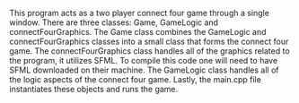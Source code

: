 This program acts as a two player connect four game through a single window. There are three classes: Game, GameLogic and connectFourGraphics. The Game class combines the GameLogic and connectFourGraphics classes into a small class that forms the connect four game. The connectFourGraphics class handles all of the graphics related to the program, it utilizes SFML. To compile this code one will need to have SFML downloaded on their machine. The GameLogic class handles all of the logic aspects of the connect four game. Lastly, the main.cpp file instantiates these objects and runs the game.
